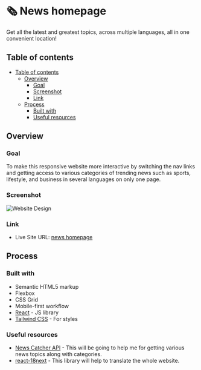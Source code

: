 # 🗞️ News homepage

Get all the latest and greatest topics, across multiple languages, all in one convenient location!

## Table of contents

- [Table of contents](#table-of-contents)
  - [Overview](#overview)
    - [Goal](#goal)
    - [Screenshot](#screenshot)
    - [Link](#link)
  - [Process](#process)
    - [Built with](#built-with)
    - [Useful resources](#useful-resources)

## Overview

### Goal
To make this responsive website more interactive by switching the nav links and getting access to various categories of trending news such as sports, lifestyle, and business in several languages on only one page.

### Screenshot

![Website Design](./screenshot.jpg)

### Link

- Live Site URL: [news homepage](https://onepagenews.vercel.app/)

## Process

### Built with

- Semantic HTML5 markup
- Flexbox
- CSS Grid
- Mobile-first workflow
- [React](https://reactjs.org/) - JS library
- [Tailwind CSS](https://tailwindcss.com/) - For styles


### Useful resources

- [News Catcher API](https://www.newscatcherapi.com/) - This will be going to help me for getting various news topics along with categories.
- [react-18next](https://react.i18next.com/) - This library will help to translate the whole website.
